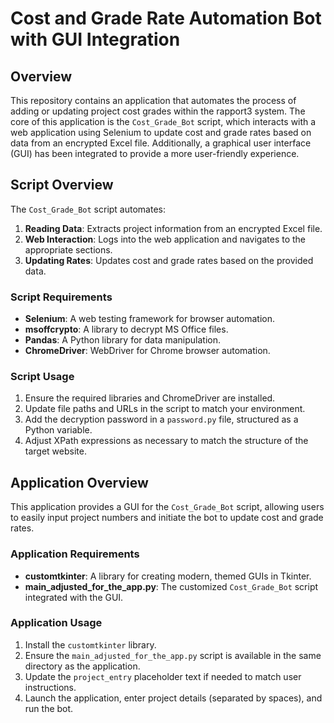 # Cost and Grade Rate Automation Bot with GUI Integration

## Overview

This repository contains an application that automates the process of adding or updating project cost grades within the rapport3 system. The core of this application is the `Cost_Grade_Bot` script, which interacts with a web application using Selenium to update cost and grade rates based on data from an encrypted Excel file. Additionally, a graphical user interface (GUI) has been integrated to provide a more user-friendly experience.

## Script Overview

The `Cost_Grade_Bot` script automates:

1. **Reading Data**: Extracts project information from an encrypted Excel file.
2. **Web Interaction**: Logs into the web application and navigates to the appropriate sections.
3. **Updating Rates**: Updates cost and grade rates based on the provided data.

### Script Requirements

- **Selenium**: A web testing framework for browser automation.
- **msoffcrypto**: A library to decrypt MS Office files.
- **Pandas**: A Python library for data manipulation.
- **ChromeDriver**: WebDriver for Chrome browser automation.

### Script Usage

1. Ensure the required libraries and ChromeDriver are installed.
2. Update file paths and URLs in the script to match your environment.
3. Add the decryption password in a `password.py` file, structured as a Python variable.
4. Adjust XPath expressions as necessary to match the structure of the target website.

## Application Overview

This application provides a GUI for the `Cost_Grade_Bot` script, allowing users to easily input project numbers and initiate the bot to update cost and grade rates.

### Application Requirements

- **customtkinter**: A library for creating modern, themed GUIs in Tkinter.
- **main_adjusted_for_the_app.py**: The customized `Cost_Grade_Bot` script integrated with the GUI.

### Application Usage

1. Install the `customtkinter` library.
2. Ensure the `main_adjusted_for_the_app.py` script is available in the same directory as the application.
3. Update the `project_entry` placeholder text if needed to match user instructions.
4. Launch the application, enter project details (separated by spaces), and run the bot.
